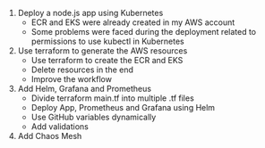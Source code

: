 1. Deploy a node.js app using Kubernetes
    - ECR and EKS were already created in my AWS account
    - Some problems were faced during the deployment related to permissions to use kubectl in Kubernetes
2. Use terraform to generate the AWS resources
    - Use terraform to create the ECR and EKS
    - Delete resources in the end
    - Improve the workflow
3. Add Helm, Grafana and Prometheus
    - Divide terraform main.tf into multiple .tf files
    - Deploy App, Prometheus and Grafana using Helm
    - Use GitHub variables dynamically
    - Add validations
4. Add Chaos Mesh